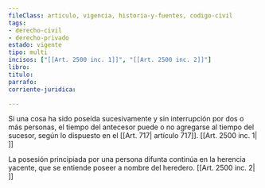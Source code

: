 ```yaml
---
fileClass: articulo, vigencia, historia-y-fuentes, codigo-civil
tags:
- derecho-civil
- derecho-privado
estado: vigente
tipo: multi
incisos: ["[[Art. 2500 inc. 1]]", "[[Art. 2500 inc. 2]]"]
libro:
titulo:
parrafo:
corriente-juridica:

---
```

Si una cosa ha sido poseída sucesivamente y sin interrupción por dos o más personas, el tiempo del antecesor puede o no agregarse al tiempo del sucesor, según lo dispuesto en el [[Art. 717| artículo 717]]. [[Art. 2500 inc. 1| ]]

La posesión principiada por una persona difunta continúa en la herencia yacente, que se entiende poseer a nombre del heredero. [[Art. 2500 inc. 2| ]]